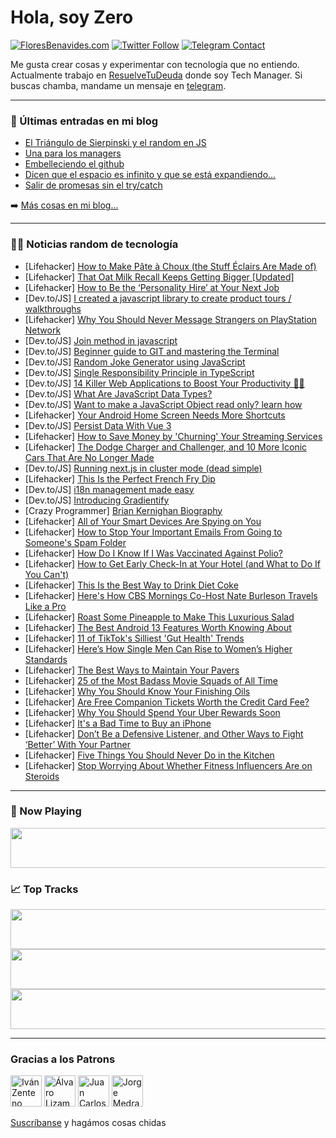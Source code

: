 # Hola, soy Zero

[![FloresBenavides.com](https://img.shields.io/website?down_message=oops&label=MiBlog&style=for-the-badge&up_message=online&url=https%3A%2F%2Ffloresbenavides.com)](https://floresbenavides.com) [![Twitter Follow](https://img.shields.io/twitter/follow/ZeroDragon?color=%231DA1F2&label=Follow&logo=twitter&logoColor=ffffff&style=for-the-badge)](https://twitter.com/zerodragon) [![Telegram Contact](https://img.shields.io/badge/escr%C3%ADbeme-ZeroDragon-%2326A5E4?style=for-the-badge&logo=telegram)](https://t.me/zerodragon)

Me gusta crear cosas y experimentar con tecnología que no entiendo.
Actualmente trabajo en [ResuelveTuDeuda](http://github.com/resuelve) donde soy Tech Manager.
Si buscas chamba, mandame un mensaje en [telegram](https://t.me/zerodragon).

---

### 📕 Últimas entradas en mi blog
<!-- BLOG-POST-LIST:START -->
- [El Triángulo de Sierpinski y el random en JS](https://floresbenavides.com/el-triangulo-de-sierpinski-y-el-random-en-js/)
- [Una para los managers](https://floresbenavides.com/una-para-los-managers/)
- [Embelleciendo el github](https://floresbenavides.com/embelleciendo-el-github/)
- [Dicen que el espacio es infinito y que se está expandiendo…](https://floresbenavides.com/dicen-que-el-espacio-es-infinito-y-que-se-esta-expandiendo/)
- [Salir de promesas sin el try/catch](https://floresbenavides.com/salir-de-promesas-sin-el-try-catch/)
<!-- BLOG-POST-LIST:END -->

➡️ [Más cosas en mi blog...](https://floresbenavides.com)

---

### 👨‍💻 Noticias random de tecnología
<!-- TECH-POSTS:START -->
- [Lifehacker] [How to Make Pâte à Choux &lpar;the Stuff Éclairs Are Made of&rpar;](https://lifehacker.com/how-to-make-pate-a-choux-the-stuff-eclairs-are-made-of-1849422698)
- [Lifehacker] [That Oat Milk Recall Keeps Getting Bigger [Updated]](https://lifehacker.com/a-bunch-of-oat-milks-and-coffee-drinks-are-part-of-a-ma-1849360156)
- [Lifehacker] [How to Be the ‘Personality Hire’ at Your Next Job](https://lifehacker.com/how-to-be-the-personality-hire-at-your-next-job-1849404854)
- [Dev.to/JS] [I created a javascript library to create product tours / walkthroughs](https://dev.to/bhusalnaresh/i-created-a-javascript-library-to-create-product-tours-walkthroughs-2g28)
- [Lifehacker] [Why You Should Never Message Strangers on PlayStation Network](https://lifehacker.com/why-you-should-never-message-strangers-on-playstation-n-1849423132)
- [Dev.to/JS] [Join method in javascript](https://dev.to/shubhamtiwari909/join-in-javascript-4050)
- [Dev.to/JS] [Beginner guide to GIT and mastering the Terminal](https://dev.to/avinashvagh/git-useful-command-and-mastering-the-terminal-27p6)
- [Dev.to/JS] [Random Joke Generator using JavaScript](https://dev.to/piyushpatil1243/random-joke-generator-using-javascript-4ig2)
- [Dev.to/JS] [Single Responsibility Principle in TypeScript](https://dev.to/jmalvarez/single-responsibility-principle-in-typescript-859)
- [Dev.to/JS] [14 Killer Web Applications to Boost Your Productivity 🚀💯](https://dev.to/madza/14-killer-web-applications-to-boost-your-productivity-5ah1)
- [Dev.to/JS] [What Are JavaScript Data Types?](https://dev.to/graciousdev/what-is-javascript-data-types-nfl)
- [Dev.to/JS] [Want to make a JavaScript Object read only? learn how](https://dev.to/ministryofjavascript/want-to-make-a-javascript-object-read-only-learn-how-5g2n)
- [Lifehacker] [Your Android Home Screen Needs More Shortcuts](https://lifehacker.com/your-android-home-screen-needs-more-shortcuts-1849421923)
- [Dev.to/JS] [Persist Data With Vue 3](https://dev.to/grahammorby/persist-data-with-vue-3-38pc)
- [Lifehacker] [How to Save Money by &#39;Churning&#39; Your Streaming Services](https://lifehacker.com/how-to-save-money-by-churning-your-streaming-services-1849402028)
- [Lifehacker] [The Dodge Charger and Challenger, and 10 More Iconic Cars That Are No Longer Made](https://lifehacker.com/10-iconic-cars-that-are-no-longer-made-1849419256)
- [Dev.to/JS] [Running next.js in cluster mode &lpar;dead simple&rpar;](https://dev.to/jabher/running-nextjs-in-cluster-mode-dead-simple-2f72)
- [Lifehacker] [This Is the Perfect French Fry Dip](https://lifehacker.com/this-is-the-perfect-french-fry-dip-1849420066)
- [Dev.to/JS] [i18n management made easy](https://dev.to/tails128/i18n-management-made-easy-2pe)
- [Dev.to/JS] [Introducing Gradientify](https://dev.to/nitinsingh/introducing-gradientify-2b96)
- [Crazy Programmer] [Brian Kernighan Biography](https://www.thecrazyprogrammer.com/2022/08/brian-kernighan-biography.html)
- [Lifehacker] [All of Your Smart Devices Are Spying on You](https://lifehacker.com/all-of-your-smart-devices-are-spying-on-you-1849419669)
- [Lifehacker] [How to Stop Your Important Emails From Going to Someone&#39;s Spam Folder](https://lifehacker.com/how-to-stop-your-important-emails-from-going-to-someone-1849419780)
- [Lifehacker] [How Do I Know If I Was Vaccinated Against Polio?](https://lifehacker.com/how-do-i-know-if-i-was-vaccinated-against-polio-1849419706)
- [Lifehacker] [How to Get Early Check-In at Your Hotel &lpar;and What to Do If You Can&#39;t&rpar;](https://lifehacker.com/how-to-get-early-check-in-at-your-hotel-and-what-to-do-1849417854)
- [Lifehacker] [This Is the Best Way to Drink Diet Coke](https://lifehacker.com/this-is-the-best-way-to-drink-diet-coke-1849418295)
- [Lifehacker] [Here&#39;s How CBS Mornings Co-Host Nate Burleson Travels Like a Pro](https://lifehacker.com/heres-how-cbs-mornings-co-host-nate-burleson-travels-li-1849418764)
- [Lifehacker] [Roast Some Pineapple to Make This Luxurious Salad](https://lifehacker.com/roast-some-pineapple-to-make-this-luxurious-salad-1849418537)
- [Lifehacker] [The Best Android 13 Features Worth Knowing About](https://lifehacker.com/the-best-android-13-features-worth-knowing-about-1849417266)
- [Lifehacker] [11 of TikTok&#39;s Silliest &#39;Gut Health&#39; Trends](https://lifehacker.com/11-of-tiktoks-silliest-gut-health-trends-1849414231)
- [Lifehacker] [Here’s How Single Men Can Rise to Women’s Higher Standards](https://lifehacker.com/here-s-how-single-men-can-rise-to-women-s-higher-standa-1849417921)
- [Lifehacker] [The Best Ways to Maintain Your Pavers](https://lifehacker.com/the-best-ways-to-maintain-your-pavers-1849417153)
- [Lifehacker] [25 of the Most Badass Movie Squads of All Time](https://lifehacker.com/25-of-the-most-badass-movie-squads-of-all-time-1849412057)
- [Lifehacker] [Why You Should Know Your Finishing Oils](https://lifehacker.com/why-you-should-know-your-finishing-oils-1849417143)
- [Lifehacker] [Are Free Companion Tickets Worth the Credit Card Fee?](https://lifehacker.com/are-free-companion-tickets-worth-the-credit-card-fee-1849416028)
- [Lifehacker] [Why You Should Spend Your Uber Rewards Soon](https://lifehacker.com/why-you-should-spend-your-uber-rewards-soon-1849413050)
- [Lifehacker] [It&#39;s a Bad Time to Buy an iPhone](https://lifehacker.com/its-a-bad-time-to-buy-an-iphone-1849414202)
- [Lifehacker] [Don’t Be a Defensive Listener, and Other Ways to Fight ‘Better’ With Your Partner](https://lifehacker.com/don-t-be-a-defensive-listener-and-other-ways-to-fight-1849414126)
- [Lifehacker] [Five Things You Should Never Do in the Kitchen](https://lifehacker.com/five-things-you-should-never-do-in-the-kitchen-1849414389)
- [Lifehacker] [Stop Worrying About Whether Fitness Influencers Are on Steroids](https://lifehacker.com/stop-worrying-about-whether-fitness-influencers-are-on-1849412704)<!-- TECH-POSTS:END -->

---

### 🎵 Now Playing
<a href="https://spotify-now-playing-dun.vercel.app/now-playing?open"><img src="https://spotify-now-playing-dun.vercel.app/now-playing" width="540" height="64"></a>

### 📈 Top Tracks
<a href="https://spotify-now-playing-dun.vercel.app/top-tracks?i=1&open"><img src="https://spotify-now-playing-dun.vercel.app/top-tracks?i=1" width="540" height="64"></a>
<a href="https://spotify-now-playing-dun.vercel.app/top-tracks?i=2&open"><img src="https://spotify-now-playing-dun.vercel.app/top-tracks?i=2" width="540" height="64"></a>
<a href="https://spotify-now-playing-dun.vercel.app/top-tracks?i=3&open"><img src="https://spotify-now-playing-dun.vercel.app/top-tracks?i=3" width="540" height="64"></a>

---

### Gracias a los Patrons
[<img src="https://avatars.githubusercontent.com/u/243380?v=4" alt="Iván Zenteno" width="50px">](https://github.com/k001) [<img src="https://avatars.githubusercontent.com/u/19955639?v=4" alt="Álvaro Lizama" width="50px">](https://github.com/alvarolizama) [<img src="https://avatars.githubusercontent.com/u/2718753?v=4" alt="Juan Carlos Ruiz" width="50px">](https://github.com/JuanCrg90) [<img src="https://avatars.githubusercontent.com/u/37025?v=4" alt="Jorge Medrano" width="50px">](https://github.com/h1pp1e) 

[Suscríbanse](https://www.patreon.com/zerodragon) y hagámos cosas chidas
